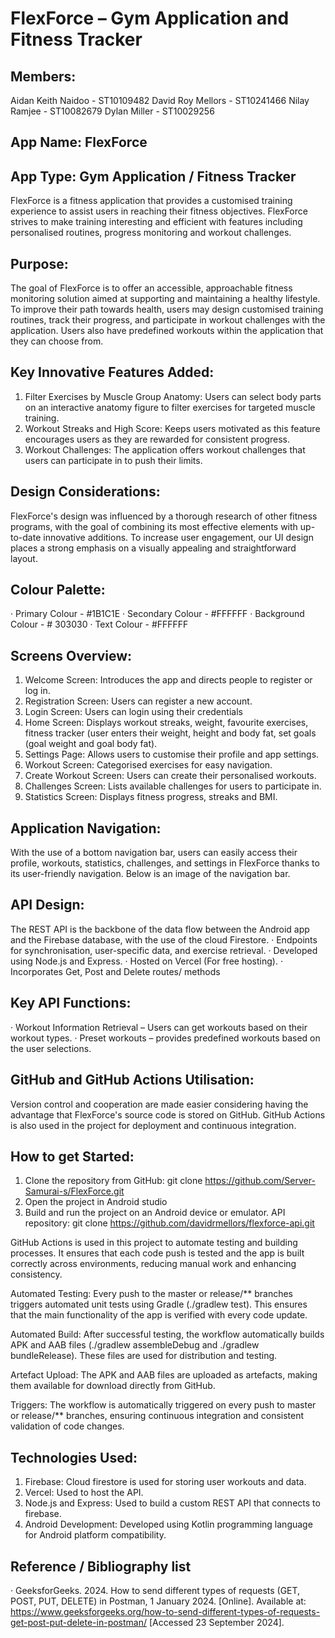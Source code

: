 # FlexForce – Gym Application and Fitness Tracker

## Members:
Aidan Keith Naidoo - ST10109482
David Roy Mellors - ST10241466
Nilay Ramjee - ST10082679
Dylan Miller - ST10029256

## App Name: FlexForce

## App Type: Gym Application / Fitness Tracker

FlexForce is a fitness application that provides a customised training experience to assist users in reaching their fitness objectives. 
FlexForce strives to make training interesting and efficient with features including personalised routines, progress monitoring and workout challenges.

## Purpose:
The goal of FlexForce is to offer an accessible, approachable fitness monitoring solution aimed at supporting and maintaining a healthy lifestyle. 
To improve their path towards health, users may design customised training routines, track their progress, and participate in workout challenges with the application. 
Users also have predefined workouts within the application that they can choose from.

## Key Innovative Features Added:

1. Filter Exercises by Muscle Group Anatomy: Users can select body parts on an interactive anatomy figure to filter exercises for targeted muscle training.
2. Workout Streaks and High Score: Keeps users motivated as this feature encourages users as they are rewarded for consistent progress.
3. Workout Challenges: The application offers workout challenges that users can participate in to push their limits.

## Design Considerations:
FlexForce's design was influenced by a thorough research of other fitness programs, with the goal of combining its most effective elements with up-to-date innovative additions. 
To increase user engagement, our UI design places a strong emphasis on a visually appealing and straightforward layout.

## Colour Palette:
· Primary Colour - #1B1C1E
· Secondary Colour - #FFFFFF
· Background Colour - # 303030
· Text Colour - #FFFFFF

## Screens Overview:
1. Welcome Screen: Introduces the app and directs people to register or log in.
2. Registration Screen: Users can register a new account.
3. Login Screen: Users can login using their credentials
4. Home Screen: Displays workout streaks, weight, favourite exercises, fitness tracker (user enters their weight, height and body fat, set goals (goal weight and goal body fat).
5. Settings Page: Allows users to customise their profile and app settings.
6. Workout Screen: Categorised exercises for easy navigation.
7. Create Workout Screen: Users can create their personalised workouts.
8. Challenges Screen: Lists available challenges for users to participate in.
9. Statistics Screen: Displays fitness progress, streaks and BMI.
 
## Application Navigation:
With the use of a bottom navigation bar, users can easily access their profile, workouts, statistics, challenges, and settings in FlexForce thanks to its user-friendly navigation. Below is an image of the navigation bar.
 
## API Design:
The REST API is the backbone of the data flow between the Android app and the Firebase database, with the use of the cloud Firestore.
· Endpoints for synchronisation, user-specific data, and exercise retrieval.
· Developed using Node.js and Express.
· Hosted on Vercel (For free hosting).
· Incorporates Get, Post and Delete routes/ methods

## Key API Functions:
·  Workout Information Retrieval – Users can get workouts based on their workout types.
·  Preset workouts – provides predefined workouts based on the user selections.

## GitHub and GitHub Actions Utilisation:
Version control and cooperation are made easier considering having the advantage that FlexForce's source code is stored on GitHub. 
GitHub Actions is also used in the project for deployment and continuous integration.

## How to get Started:
1. Clone the repository from GitHub: 
git clone  https://github.com/Server-Samurai-s/FlexForce.git
2. Open the project in Android studio
3. Build and run the project on an Android device or emulator. 
API repository: git clone https://github.com/davidrmellors/flexforce-api.git

GitHub Actions is used in this project to automate testing and building processes. It ensures that each code push is tested and the app is built correctly across environments, reducing manual work and enhancing consistency.

Automated Testing:
Every push to the master or release/** branches triggers automated unit tests using Gradle (./gradlew test). This ensures that the main functionality of the app is verified with every code update.

Automated Build:
After successful testing, the workflow automatically builds APK and AAB files (./gradlew assembleDebug and ./gradlew bundleRelease). These files are used for distribution and testing.

Artefact Upload:
The APK and AAB files are uploaded as artefacts, making them available for download directly from GitHub.

Triggers:
The workflow is automatically triggered on every push to master or release/** branches, ensuring continuous integration and consistent validation of code changes.

## Technologies Used:
1. Firebase: Cloud firestore is used for storing user workouts and data.
2. Vercel: Used to host the API.
3. Node.js and Express: Used to build a custom REST API that connects to firebase. 
4. Android Development: Developed using Kotlin programming language for Android platform compatibility.
 
## Reference / Bibliography list
· GeeksforGeeks. 2024. How to send different types of requests (GET, POST, PUT, DELETE) in Postman, 1 January 2024. [Online]. Available at: https://www.geeksforgeeks.org/how-to-send-different-types-of-requests-get-post-put-delete-in-postman/ [Accessed 23 September 2024].
